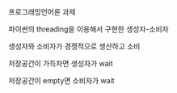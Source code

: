프로그래밍언어론 과제

파이썬의 threading을 이용해서 구현한 생성자-소비자

생성자와 소비자가 경쟁적으로 생산하고 소비

저장공간이 가득차면 생성자가 wait

저장공간이 empty면 소비자가 wait

